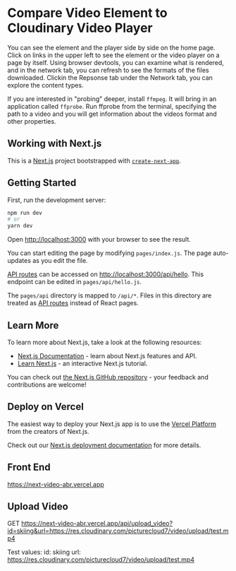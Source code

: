 # Compare Video Element to Cloudinary Video Player

You can see the element and the player side by side on the home page.  Click on links in the upper left to 
see the element or the video player on a page by itself.  Using browser devtools, you can examine what is rendered, and in the network tab, you can refresh to see the formats of the files downloaded.  Clickin the Repsonse tab under the Network tab,
you can explore the content types.

If you are interested in "probing" deeper, install `ffmpeg`. It will bring in an application called `ffprobe`.  Run ffprobe from the terminal, specifying the path to a video and you will get information about the videos format and other properties.

## Working with Next.js

This is a [Next.js](https://nextjs.org/) project bootstrapped with [`create-next-app`](https://github.com/vercel/next.js/tree/canary/packages/create-next-app).

## Getting Started

First, run the development server:

```bash
npm run dev
# or
yarn dev
```

Open [http://localhost:3000](http://localhost:3000) with your browser to see the result.

You can start editing the page by modifying `pages/index.js`. The page auto-updates as you edit the file.

[API routes](https://nextjs.org/docs/api-routes/introduction) can be accessed on [http://localhost:3000/api/hello](http://localhost:3000/api/hello). This endpoint can be edited in `pages/api/hello.js`.

The `pages/api` directory is mapped to `/api/*`. Files in this directory are treated as [API routes](https://nextjs.org/docs/api-routes/introduction) instead of React pages.

## Learn More

To learn more about Next.js, take a look at the following resources:

- [Next.js Documentation](https://nextjs.org/docs) - learn about Next.js features and API.
- [Learn Next.js](https://nextjs.org/learn) - an interactive Next.js tutorial.

You can check out [the Next.js GitHub repository](https://github.com/vercel/next.js/) - your feedback and contributions are welcome!

## Deploy on Vercel

The easiest way to deploy your Next.js app is to use the [Vercel Platform](https://vercel.com/new?utm_medium=default-template&filter=next.js&utm_source=create-next-app&utm_campaign=create-next-app-readme) from the creators of Next.js.

Check out our [Next.js deployment documentation](https://nextjs.org/docs/deployment) for more details.

## Front End

https://next-video-abr.vercel.app

## Upload Video
GET https://next-video-abr.vercel.app/api/upload_video?id=skiing&url=https://res.cloudinary.com/picturecloud7/video/upload/test.mp4

Test values:
id: skiing
url: https://res.cloudinary.com/picturecloud7/video/upload/test.mp4
